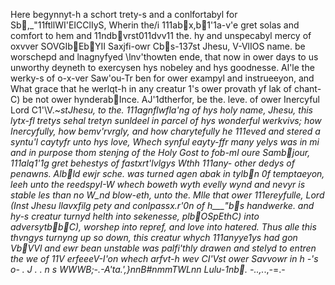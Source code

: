 Here begynnyt-h a schort trety-s and a conlfortabyl for Sb ,_"11ftllWI'EICClIyS, Wherin the/i
111ab x,b 1'1a\-v'e gret solas and comfort to hem and 11ndb vrst011dvv11 the. hy and unspecabyl
mercy of oxvver SOVGIb Eb YII Saxjfi-owr Cb s-137st Jhesu, V-VlIOS name. be worschepd and lnagnyfyed
\lnv'thowten ende, that now in ower days to us unworthy deyneth to exercysen hys nobeley
and hys goodnesse. Al'le the werky-s of o-x-ver Saw'ou-Tr ben for ower exampyl and
instrueeyon, and What grace that he werlqt-h in any creatur 1's ower provath yf lak of
chant-C) be not ower hynderab Ince. AJ'1dtherfor, be the. leve. of ower Inercyful Lord
C1'\V.~*stJhesu, to the. 111agnflwfla'ng of hys holy name, Jhesu, this lytx-fl tretys sehal tretyn
sunldeel in parcel of hys wonderful werkvivs; how Inercyfully, how bemv'rvrgly, and how
charytefully he 111eved and stered a syntu'l caytyfr unto hys love, Whech synful eayty-ffr
many yelys was in mi and in purpose thom stenjng of the Holy Gost to fob-ml oure
Samb jour, 111alq1'1g gret behestys of fastxrt'lvlgys Wthh 111any- other dedys of penawns. Alb ld
ewjr sche. was turned agen abak in tylb n 0f temptaeyon, leeh unto the reedspyI-W whech
boweth wyth evelly wynd and nevyr is stable les than no W\_*nd blow-eth, unto the. Mlle
that ower 111ereyfulle, Lord (Inst Jhesu llavxfilg pety and conlpassx.r'0n of h\___"b s handwerke.
and hy-s creatur turnyd helth into sekenesse, plb OSpEthC) into adversytb b C), worshep into
repref, and love into hatered. Thus alle this thvngys turnyng up so down, this creatur
whych 111anyye1ys had gon Vb VVl and ewr bean unstable was palfi'thly drawen and stelyd
to entren the we of 11V erfeeeV-I'on whech arfvt-h wev CI'Vst ower Savvowr in h -'s
o- . J . . n s
WWWB;-.-A'ta.*',}nnB#nmmTWLnn Lulu-1nb . -..,.*.,-=.-

